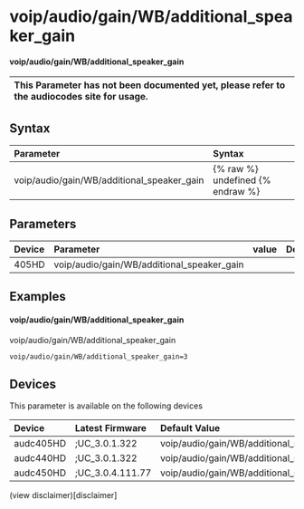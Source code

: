 ﻿---
description: voip/audio/gain/WB/additional_speaker_gain
search: false
---

# voip/audio/gain/WB/additional_speaker_gain

#### voip/audio/gain/WB/additional_speaker_gain


| This Parameter has not been documented yet, please refer to the audiocodes site for usage.  |
| :--- |

## Syntax
| Parameter | Syntax |
| :--- | :--- |
|voip/audio/gain/WB/additional_speaker_gain | {% raw %} undefined {% endraw %} |

## Parameters
|Device|Parameter|value|Description|
|:---|:---|:---|:---|
| 405HD | voip/audio/gain/WB/additional_speaker_gain |  |  |

## Examples
#### voip/audio/gain/WB/additional_speaker_gain

voip/audio/gain/WB/additional_speaker_gain

```
voip/audio/gain/WB/additional_speaker_gain=3
```

## Devices
This parameter is available on the following devices

| Device | Latest Firmware | Default Value |
|:---|:---|:---|
| audc405HD | ;UC_3.0.1.322 | voip/audio/gain/WB/additional_speaker_gain=3 
| audc440HD | ;UC_3.0.1.322 | voip/audio/gain/WB/additional_speaker_gain=3 
| audc450HD | ;UC_3.0.4.111.77 | voip/audio/gain/WB/additional_speaker_gain=3 

(view disclaimer)[disclaimer]
